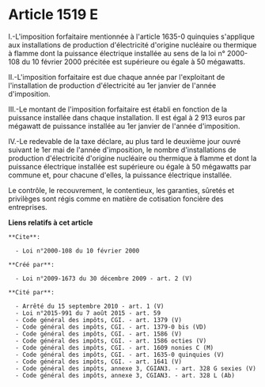 # Article 1519 E

I.-L'imposition forfaitaire mentionnée à l'article 1635-0 quinquies s'applique aux installations de production d'électricité
d'origine nucléaire ou thermique à flamme dont la puissance électrique installée au sens de la loi n° 2000-108 du 10 février
2000 précitée est supérieure ou égale à 50 mégawatts. 

II.-L'imposition forfaitaire est due chaque année par l'exploitant de l'installation de production d'électricité au 1er
janvier de l'année d'imposition. 

III.-Le montant de l'imposition forfaitaire est établi en fonction de la puissance installée dans chaque installation. Il est
égal à 2 913 euros par mégawatt de puissance installée au 1er janvier de l'année d'imposition. 

IV.-Le redevable de la taxe déclare, au plus tard le deuxième jour ouvré suivant le 1er mai de l'année d'imposition, le
nombre d'installations de production d'électricité d'origine nucléaire ou thermique à flamme et dont la puissance électrique
installée est supérieure ou égale à 50 mégawatts par commune et, pour chacune d'elles, la puissance électrique installée. 

Le contrôle, le recouvrement, le contentieux, les garanties, sûretés et privilèges sont régis comme en matière de cotisation
foncière des entreprises.

**Liens relatifs à cet article**

	**Cite**:

	  - Loi n°2000-108 du 10 février 2000

	**Créé par**:

	  - Loi n°2009-1673 du 30 décembre 2009 - art. 2 (V)

	**Cité par**:

	  - Arrêté du 15 septembre 2010 - art. 1 (V)
	  - Loi n°2015-991 du 7 août 2015 - art. 59
	  - Code général des impôts, CGI. - art. 1379 (V)
	  - Code général des impôts, CGI. - art. 1379-0 bis (VD)
	  - Code général des impôts, CGI. - art. 1586 (V)
	  - Code général des impôts, CGI. - art. 1586 octies (V)
	  - Code général des impôts, CGI. - art. 1609 nonies C (M)
	  - Code général des impôts, CGI. - art. 1635-0 quinquies (V)
	  - Code général des impôts, CGI. - art. 1641 (V)
	  - Code général des impôts, annexe 3, CGIAN3. - art. 328 G sexies (V)
	  - Code général des impôts, annexe 3, CGIAN3. - art. 328 L (Ab)
